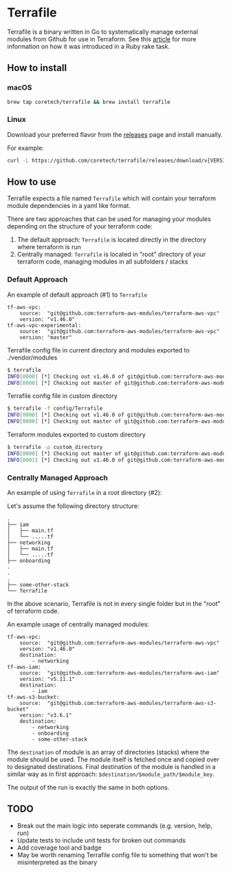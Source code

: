 # Terrafile

Terrafile is a binary written in Go to systematically manage external modules from Github for use in Terraform. See this [article](http://bensnape.com/2016/01/14/terraform-design-patterns-the-terrafile/) for more information on how it was introduced in a Ruby rake task.

## How to install

### macOS

```sh
brew tap coretech/terrafile && brew install terrafile
```

### Linux
Download your preferred flavor from the [releases](https://github.com/coretech/terrafile/releases/latest) page and install manually.

For example:
```sh
curl -L https://github.com/coretech/terrafile/releases/download/v{VERSION}/terrafile_{VERSION}_Linux_x86_64.tar.gz | tar xz -C /usr/local/bin
```

## How to use
Terrafile expects a file named `Terrafile` which will contain your terraform module dependencies in a yaml like format.

There are two approaches that can be used for managing your modules depending on the structure of your terraform code:
1. The default approach: `Terrafile` is located directly in the directory where terraform is run
2. Centrally managed: `Terrafile` is located in "root" directory of your terraform code, managing modules in all subfolders / stacks

### Default Approach
An example of default approach (#1) to `Terrafile`
```
tf-aws-vpc:
    source:  "git@github.com:terraform-aws-modules/terraform-aws-vpc"
    version: "v1.46.0"
tf-aws-vpc-experimental:
    source:  "git@github.com:terraform-aws-modules/terraform-aws-vpc"
    version: "master"
```

Terrafile config file in current directory and modules exported to ./vendor/modules
```sh
$ terrafile
INFO[0000] [*] Checking out v1.46.0 of git@github.com:terraform-aws-modules/terraform-aws-vpc
INFO[0000] [*] Checking out master of git@github.com:terraform-aws-modules/terraform-aws-vpc
```

Terrafile config file in custom directory
```sh
$ terrafile -f config/Terrafile
INFO[0000] [*] Checking out v1.46.0 of git@github.com:terraform-aws-modules/terraform-aws-vpc
INFO[0000] [*] Checking out master of git@github.com:terraform-aws-modules/terraform-aws-vpc
```

Terraform modules exported to custom directory
```sh
$ terrafile -p custom_directory
INFO[0000] [*] Checking out master of git@github.com:terraform-aws-modules/terraform-aws-vpc
INFO[0001] [*] Checking out v1.46.0 of git@github.com:terraform-aws-modules/terraform-aws-vpc
```

### Centrally Managed Approach
An example of using `Terrafile` in a root directory (#2):

Let's assume the following directory structure:

```
.
├── iam
│   ├── main.tf
│   └── .....tf
├── networking
│   ├── main.tf
│   └── .....tf
├── onboarding
.
.
.
├── some-other-stack
└── Terrafile
```

In the above scenario, Terrafile is not in every single folder but in the "root" of terraform code.

An example usage of centrally managed modules:

```
tf-aws-vpc:
    source:  "git@github.com:terraform-aws-modules/terraform-aws-vpc"
    version: "v1.46.0"
    destination:
        - networking
tf-aws-iam:
    source:  "git@github.com:terraform-aws-modules/terraform-aws-iam"
    version: "v5.11.1"
    destination:
        - iam
tf-aws-s3-bucket:
    source:  "git@github.com:terraform-aws-modules/terraform-aws-s3-bucket"
    version: "v3.6.1"
    destination:
        - networking
        - onboarding
        - some-other-stack
```

The `destination` of module is an array of directories (stacks) where the module should be used.
The module itself is fetched once and copied over to designated destinations.
Final destination of the module is handled in a similar way as in first approach: `$destination/$module_path/$module_key`.

The output of the run is exactly the same in both options.

## TODO
* Break out the main logic into seperate commands (e.g. version, help, run)
* Update tests to include unit tests for broken out commands
* Add coverage tool and badge
* May be worth renaming Terrafile config file to something that won't be misinterpreted as the binary
